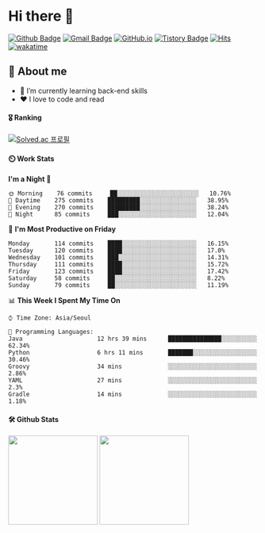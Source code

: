 # Hi there 👋
[![Github Badge](https://img.shields.io/badge/-uiw6unoh-grey?style=flat&logo=github&logoColor=white&link=https://github.com/uiw6unoh/)](https://www.github.com/uiw6unoh/) 
[![Gmail Badge](https://img.shields.io/badge/-uiw6unoh@naver.com-c14438?style=flat&logo=Gmail&logoColor=white&link=mailto:uiw6unoh@naver.com)](mailto:uiw6unoh@naver.com) 
[![GitHub.io](https://img.shields.io/badge/GitHub.io-orange?style=flat&logoColor=white)](https://uiw6unoh.github.io/)
[![Tistory Badge](https://img.shields.io/badge/Tech%20Blog-yellow?style=flat&logoColor=white)](https://#/)
[![Hits](https://hits.seeyoufarm.com/api/count/incr/badge.svg?url=https%3A%2F%2Fgithub.com%2Fuiw6unoh&count_bg=%2379C83D&title_bg=%23555555&icon=&icon_color=%23E7E7E7&title=hits&edge_flat=false)](https://hits.seeyoufarm.com)
[![wakatime](https://wakatime.com/badge/user/54252e40-b19e-45e1-9ec9-fb1c5a26c628.svg)](https://wakatime.com/@54252e40-b19e-45e1-9ec9-fb1c5a26c628)
<!-- [![Portfolio Badge](https://img.shields.io/badge/portfolio-web-blue?style=flat&link=https://github.com/uiw6unoh/)](https://github.com/uiw6unoh/)  -->

## 💬 About me
- 🌱 I’m currently learning back-end skills
- ❤️ I love to code and read


#### 🎖️ Ranking
[![Solved.ac 프로필](http://mazassumnida.wtf/api/v2/generate_badge?boj=uiw6unoh)](https://www.acmicpc.net/user/uiw6unoh)

#### ⏲️ Work Stats
<!--[![uiw6unoh's wakatime stats](https://github-readme-stats.vercel.app/api/wakatime?username=uiw6unoh)]-->

<!--START_SECTION:waka-->
**I'm a Night 🦉** 

```text
🌞 Morning    76 commits     ██░░░░░░░░░░░░░░░░░░░░░░░   10.76% 
🌆 Daytime    275 commits    █████████░░░░░░░░░░░░░░░░   38.95% 
🌃 Evening    270 commits    █████████░░░░░░░░░░░░░░░░   38.24% 
🌙 Night      85 commits     ███░░░░░░░░░░░░░░░░░░░░░░   12.04%

```
📅 **I'm Most Productive on Friday** 

```text
Monday       114 commits    ████░░░░░░░░░░░░░░░░░░░░░   16.15% 
Tuesday      120 commits    ████░░░░░░░░░░░░░░░░░░░░░   17.0% 
Wednesday    101 commits    ███░░░░░░░░░░░░░░░░░░░░░░   14.31% 
Thursday     111 commits    ████░░░░░░░░░░░░░░░░░░░░░   15.72% 
Friday       123 commits    ████░░░░░░░░░░░░░░░░░░░░░   17.42% 
Saturday     58 commits     ██░░░░░░░░░░░░░░░░░░░░░░░   8.22% 
Sunday       79 commits     ██░░░░░░░░░░░░░░░░░░░░░░░   11.19%

```


📊 **This Week I Spent My Time On** 

```text
⌚︎ Time Zone: Asia/Seoul

💬 Programming Languages: 
Java                     12 hrs 39 mins      ███████████████░░░░░░░░░░   62.34% 
Python                   6 hrs 11 mins       ███████░░░░░░░░░░░░░░░░░░   30.46% 
Groovy                   34 mins             ░░░░░░░░░░░░░░░░░░░░░░░░░   2.86% 
YAML                     27 mins             ░░░░░░░░░░░░░░░░░░░░░░░░░   2.3% 
Gradle                   14 mins             ░░░░░░░░░░░░░░░░░░░░░░░░░   1.18%

```


<!--END_SECTION:waka-->

#### 🛠️ Github Stats <br/>
<p>
  <img height="180em" src="https://github-readme-stats.vercel.app/api?username=uiw6unoh&show_icons=true&include_all_commits=true">
  <img height="180em" src="https://github-readme-stats.vercel.app/api/top-langs/?username=uiw6unoh&layout=compact">
</p>

